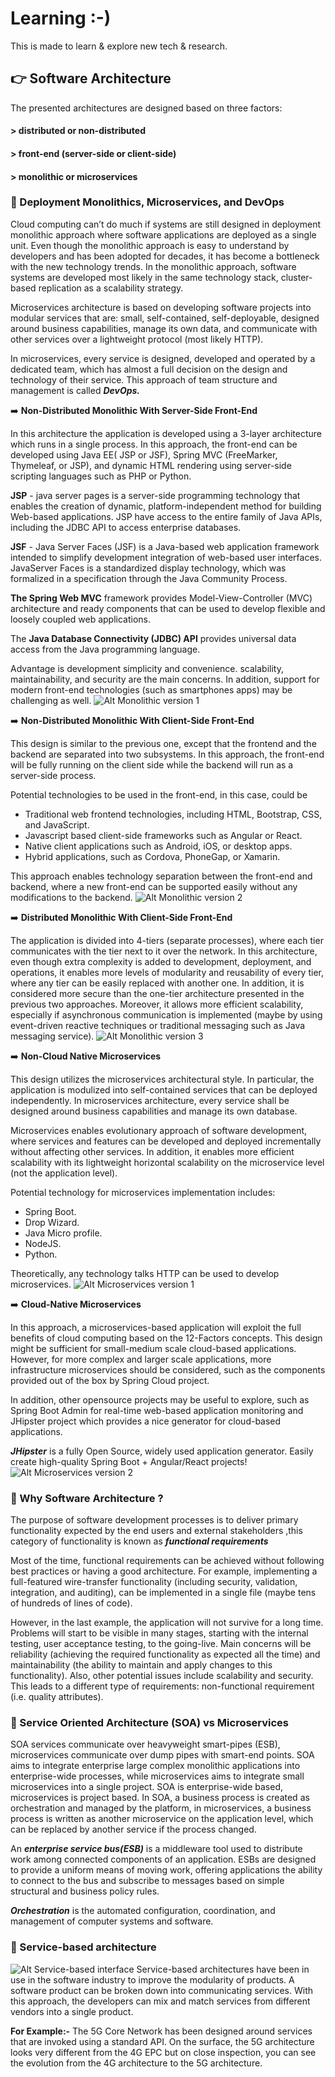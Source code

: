 # Learning :-)
This is made to learn &amp; explore new tech &amp; research.

## :point_right: Software Architecture
The presented architectures are designed based on three factors: 
#### > distributed or non-distributed
#### > front-end (server-side or client-side)
#### > monolithic or microservices

### :thought_balloon: Deployment Monolithics, Microservices, and DevOps
Cloud computing can’t do much if systems are still designed in deployment monolithic approach where software applications are deployed as a single unit. Even though the monolithic approach is easy to understand by developers and has been adopted for decades, it has become a bottleneck with the new technology trends.
In the monolithic approach, software systems are developed most likely in the same technology stack, cluster-based replication as a scalability strategy.

Microservices architecture is based on developing software projects into modular services that are: small, self-contained, self-deployable, designed around business capabilities, manage its own data, and communicate with other services over a lightweight protocol (most likely HTTP).

In microservices, every service is designed, developed and operated by a dedicated team, which has almost a full decision on the design and technology of their service. This approach of team structure and management is called ***DevOps.***

:arrow_right: **Non-Distributed Monolithic With Server-Side Front-End**

In this architecture the application is developed using a 3-layer architecture which runs in a single process. In this approach, the front-end can be developed using Java EE( JSP or JSF), Spring MVC (FreeMarker, Thymeleaf, or JSP), and dynamic HTML rendering using server-side scripting languages such as PHP or Python. 

**JSP** - java server pages is a server-side programming technology that enables the creation of dynamic, platform-independent method for building Web-based applications. JSP have access to the entire family of Java APIs, including the JDBC API to access enterprise databases.

**JSF** - Java Server Faces (JSF) is a Java-based web application framework intended to simplify development integration of web-based user interfaces. JavaServer Faces is a standardized display technology, which was formalized in a specification through the Java Community Process.

**The Spring Web MVC** framework provides Model-View-Controller (MVC) architecture and ready components that can be used to develop flexible and loosely coupled web applications.

The **Java Database Connectivity (JDBC) API** provides universal data access from the Java programming language.

Advantage is development simplicity and convenience. scalability, maintainability, and security are the main concerns. In addition, support for modern front-end technologies (such as smartphones apps) may be challenging as well.
![Alt Monolithic version 1](https://dzone.com/storage/temp/9633926-m-v1.png)

:arrow_right: **Non-Distributed Monolithic With Client-Side Front-End**

This design is similar to the previous one, except that the frontend and the backend are separated into two subsystems. In this approach, the front-end will be fully running on the client side while the backend will run as a server-side process.

Potential technologies to be used in the front-end, in this case, could be
* Traditional web frontend technologies, including HTML, Bootstrap, CSS, and JavaScript.
* Javascript based client-side frameworks such as Angular or React.
* Native client applications such as Android, iOS, or desktop apps.
* Hybrid applications, such as Cordova, PhoneGap, or Xamarin.

This approach enables technology separation between the front-end and backend, where a new front-end can be supported easily without any modifications to the backend.
![Alt Monolithic version 2](https://dzone.com/storage/temp/9633928-m-v2.png)

:arrow_right: **Distributed Monolithic With Client-Side Front-End**

The application is divided into 4-tiers (separate processes), where each tier communicates with the tier next to it over the network.
In this architecture, even though extra complexity is added to development, deployment, and operations, it enables more levels of modularity and reusability of every tier, where any tier can be easily replaced with another one. In addition, it is considered more secure than the one-tier architecture presented in the previous two approaches. Moreover, it allows more efficient scalability, especially if asynchronous communication is implemented (maybe by using event-driven reactive techniques or traditional messaging such as Java messaging service).
![Alt Monolithic version 3](https://dzone.com/storage/temp/9633933-m-v3.png)

:arrow_right: **Non-Cloud Native Microservices**

This design utilizes the microservices architectural style. In particular, the application is modulized into self-contained services that can be deployed independently. In microservices architecture, every service shall be designed around business capabilities and manage its own database.

Microservices enables evolutionary approach of software development, where services and features can be developed and deployed incrementally without affecting other services. In addition, it enables more efficient scalability with its lightweight horizontal scalability on the microservice level (not the application level).

Potential technology for microservices implementation includes:
* Spring Boot.
* Drop Wizard.
* Java Micro profile.
* NodeJS.
* Python.

Theoretically, any technology talks HTTP can be used to develop microservices.
![Alt Microservices version 1](https://dzone.com/storage/temp/9633934-c-v1.png)

:arrow_right: **Cloud-Native Microservices**

In this approach, a microservices-based application will exploit the full benefits of cloud computing based on the 12-Factors concepts. 
This design might be sufficient for small-medium scale cloud-based applications. However, for more complex and larger scale applications, more infrastructure microservices should be considered, such as the components provided out of the box by Spring Cloud project.

In addition, other opensource projects may be useful to explore, such as Spring Boot Admin for real-time web-based application monitoring and JHipster project which provides a nice generator for cloud-based applications.

***JHipster*** is a fully Open Source, widely used application generator. Easily create high-quality Spring Boot + Angular/React projects!
![Alt Microservices version 2](https://dzone.com/storage/temp/9633935-c-v2.png)

### :thought_balloon: Why Software Architecture ?
The purpose of software development processes is to deliver primary functionality expected by the end users and external stakeholders ,this category of functionality is known as ***functional requirements***

Most of the time, functional requirements can be achieved without following best practices or having a good architecture. For example, implementing a full-featured wire-transfer functionality (including security, validation, integration, and auditing), can be implemented in a single file (maybe tens of hundreds of lines of code).

However, in the last example, the application will not survive for a long time. Problems will start to be visible in many stages, starting with the internal testing, user acceptance testing, to the going-live. Main concerns will be reliability (achieving the required functionality as expected all the time) and maintainability (the ability to maintain and apply changes to this functionality). Also, other potential issues include scalability and security. This leads to a different type of requirements: non-functional requirement (i.e. quality attributes).

### :thought_balloon: Service Oriented Architecture (SOA) vs Microservices
SOA services communicate over heavyweight smart-pipes (ESB), microservices communicate over dump pipes with smart-end points.
SOA aims to integrate enterprise large complex monolithic applications into enterprise-wide processes, while microservices aims to integrate small microservices into a single project.
SOA is enterprise-wide based, microservices is project based.
In SOA, a business process is created as orchestration and managed by the platform, in microservices, a business process is written as another microservice on the application level, which can be replaced by another service if the process changed.

An ***enterprise service bus(ESB)*** is a middleware tool used to distribute work among connected components of an application. ESBs are designed to provide a uniform means of moving work, offering applications the ability to connect to the bus and subscribe to messages based on simple structural and business policy rules.

***Orchestration*** is the automated configuration, coordination, and management of computer systems and software.

### :thought_balloon: Service-based architecture

![Alt Service-based interface](https://miro.medium.com/max/2211/1*Qv7-oIF9gF5SjAEdkcCfsw.png) 
Service-based architectures have been in use in the software industry to improve the modularity of products. A software product can be broken down into communicating services. With this approach, the developers can mix and match services from different vendors into a single product.

**For Example:-** The 5G Core Network has been designed around services that are invoked using a standard API. On the surface, the 5G architecture looks very different from the 4G EPC but on close inspection, you can see the evolution from the 4G architecture to the 5G architecture.
